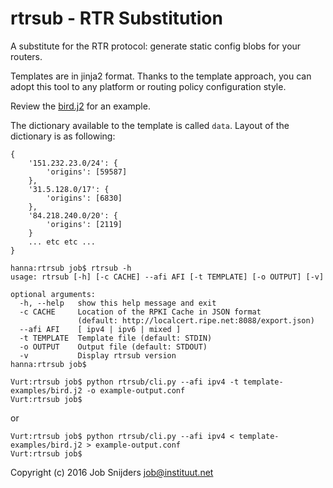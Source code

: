 rtrsub - RTR Substitution
=========================

A substitute for the RTR protocol: generate static config blobs for your
routers.

Templates are in jinja2 format. Thanks to the template approach, you can adopt
this tool to any platform or routing policy configuration style.

Review the [bird.j2](../master/template-examples/bird.j2) for an example.

The dictionary available to the template is called `data`. Layout of the
dictionary is as following:

```
{
    '151.232.23.0/24': {
        'origins': [59587]
    },
    '31.5.128.0/17': {
        'origins': [6830]
    },
    '84.218.240.0/20': {
        'origins': [2119]
    }
    ... etc etc ...
}
```

```
hanna:rtrsub job$ rtrsub -h
usage: rtrsub [-h] [-c CACHE] --afi AFI [-t TEMPLATE] [-o OUTPUT] [-v]

optional arguments:
  -h, --help   show this help message and exit
  -c CACHE     Location of the RPKI Cache in JSON format
               (default: http://localcert.ripe.net:8088/export.json)
  --afi AFI    [ ipv4 | ipv6 | mixed ]
  -t TEMPLATE  Template file (default: STDIN)
  -o OUTPUT    Output file (default: STDOUT)
  -v           Display rtrsub version
hanna:rtrsub job$
```

```
Vurt:rtrsub job$ python rtrsub/cli.py --afi ipv4 -t template-examples/bird.j2 -o example-output.conf
Vurt:rtrsub job$
```

or

```
Vurt:rtrsub job$ python rtrsub/cli.py --afi ipv4 < template-examples/bird.j2 > example-output.conf
Vurt:rtrsub job$
```

Copyright (c) 2016 Job Snijders <job@instituut.net>
